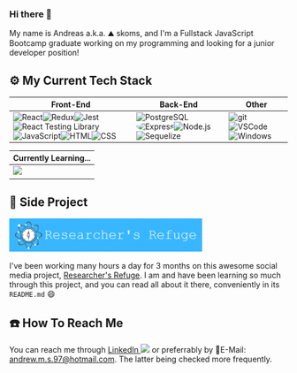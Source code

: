 ### Hi there 👋

My name is Andreas a.k.a. ⛰️ skoms, and I'm a Fullstack JavaScript Bootcamp graduate working on my programming and looking for a junior developer position!

## ⚙️ My Current Tech Stack

| Front-End                                                                                                                                                                                                                                                                                                                                                                                                                                                                                                                                                                                                                                                                                                                                                                                                                                                                                                                                  | Back-End                                                                                                                                                                                                                                                                                                                                                                                                                                                                                                                                                                                                                                                                                 | Other                                                                                                                                                                                                                                                                                                                                                                                                       |
| ------------------------------------------------------------------------------------------------------------------------------------------------------------------------------------------------------------------------------------------------------------------------------------------------------------------------------------------------------------------------------------------------------------------------------------------------------------------------------------------------------------------------------------------------------------------------------------------------------------------------------------------------------------------------------------------------------------------------------------------------------------------------------------------------------------------------------------------------------------------------------------------------------------------------------------------ | ---------------------------------------------------------------------------------------------------------------------------------------------------------------------------------------------------------------------------------------------------------------------------------------------------------------------------------------------------------------------------------------------------------------------------------------------------------------------------------------------------------------------------------------------------------------------------------------------------------------------------------------------------------------------------------------- | ----------------------------------------------------------------------------------------------------------------------------------------------------------------------------------------------------------------------------------------------------------------------------------------------------------------------------------------------------------------------------------------------------------- |
| <div><img src="https://cdn.jsdelivr.net/gh/devicons/devicon/icons/react/react-original.svg" height='28' alt='React' title='React'/><img src="https://cdn.jsdelivr.net/gh/devicons/devicon/icons/redux/redux-original.svg" height='28' alt='Redux' title='Redux'/><img src="https://cdn.jsdelivr.net/gh/devicons/devicon/icons/jest/jest-plain.svg" height='28' alt='Jest' title='Jest'/><img src='https://testing-library.com/img/octopus-128x128.png' height='28' alt='React Testing Library' title='React Testing Library'/><img src="https://cdn.jsdelivr.net/gh/devicons/devicon/icons/javascript/javascript-original.svg" height='28' alt='JavaScript' title='JavaScript'/><img src="https://cdn.jsdelivr.net/gh/devicons/devicon/icons/html5/html5-original.svg" height='28' alt='HTML' title='HTML'/><img src="https://cdn.jsdelivr.net/gh/devicons/devicon/icons/css3/css3-original.svg" height='28' alt='CSS' title='CSS'/></div> | <div><img src="https://cdn.jsdelivr.net/gh/devicons/devicon/icons/postgresql/postgresql-original.svg" height='28' alt='PostgreSQL' title='PostgreSQL'/><img src="https://external-content.duckduckgo.com/iu/?u=https%3A%2F%2Fhackersandslackers-cdn.storage.googleapis.com%2F2020%2F05%2Fexpress.png&f=1&nofb=1" height='28' width='28' style='border-radius: 50%;' alt='Express' title='Express'/><img src="https://cdn.jsdelivr.net/gh/devicons/devicon/icons/nodejs/nodejs-plain.svg" height='28' alt='Node.js' title='Node.js'/><img src="https://cdn.jsdelivr.net/gh/devicons/devicon/icons/sequelize/sequelize-original.svg" height='28' alt='Sequelize' title='Sequelize'/></div> | <div><img src="https://cdn.jsdelivr.net/gh/devicons/devicon/icons/git/git-original.svg" height='28' alt='git' title='git'/><img src="https://cdn.jsdelivr.net/gh/devicons/devicon/icons/vscode/vscode-original.svg" height='28' alt='VSCode' title='VSCode'/><img src="https://cdn.jsdelivr.net/gh/devicons/devicon/icons/windows8/windows8-original.svg" height='28' alt='Windows' title='Windows'/></div> |

| Currently Learning...                                                                                           |
| --------------------------------------------------------------------------------------------------------------- |
| <img height='28' src="https://cdn.jsdelivr.net/gh/devicons/devicon/icons/typescript/typescript-original.svg" /> |

## 📘 Side Project

<a href='https://www.github.com/skoms/researchers-refuge'><img src='https://github.com/skoms/researchers-refuge/raw/main/public/RR_BANNER.png' height='60' /></a>

I've been working many hours a day for 3 months on this awesome social media project, <a href='https://www.github.com/skoms/researchers-refuge'>Researcher's Refuge</a>. I am and have been learning so much through this project, and you can read all about it there, conveniently in its `README.md` 😄

## ☎️ How To Reach Me

You can reach me through <a href='https://www.linkedin.com/in/andreas-skoms%C3%B8y-01a027188/'>LinkedIn <img src="https://cdn.jsdelivr.net/gh/devicons/devicon/icons/linkedin/linkedin-original.svg" height='12' /></a> or preferrably by 📧E-Mail: andrew.m.s.97@hotmail.com. The latter being checked more frequently.

<!--
**skoms/skoms** is a ✨ _special_ ✨ repository because its `README.md` (this file) appears on your GitHub profile.

Here are some ideas to get you started:

- 🔭 I’m currently working on ...
- 🌱 I’m currently learning ...
- 👯 I’m looking to collaborate on ...
- 🤔 I’m looking for help with ...
- 💬 Ask me about ...
- 📫 How to reach me: ...
- 😄 Pronouns: ...
- ⚡ Fun fact: ...
-->
